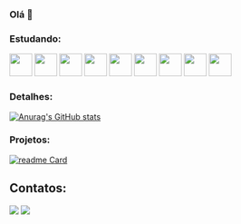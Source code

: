 ### Olá 👋

### Estudando:

<img src="https://cdn.jsdelivr.net/gh/devicons/devicon@latest/icons/html5/html5-original-wordmark.svg" width="40" height="40" /> <img src="https://cdn.jsdelivr.net/gh/devicons/devicon@latest/icons/css3/css3-original-wordmark.svg" width="40" height="40" /> <img src="https://cdn.jsdelivr.net/gh/devicons/devicon@latest/icons/javascript/javascript-original.svg" width="40" height="40" /> <img src="https://cdn.jsdelivr.net/gh/devicons/devicon@latest/icons/vuejs/vuejs-original-wordmark.svg" width="40" height="40" /> <img src="https://cdn.jsdelivr.net/gh/devicons/devicon@latest/icons/jquery/jquery-original-wordmark.svg" width="40" height="40" /> <img src="https://cdn.jsdelivr.net/gh/devicons/devicon@latest/icons/sass/sass-original.svg" width="40" height="40"  /> <img src="https://cdn.jsdelivr.net/gh/devicons/devicon@latest/icons/react/react-original-wordmark.svg" width="40" height="40" /> <img src="https://cdn.jsdelivr.net/gh/devicons/devicon@latest/icons/git/git-original-wordmark.svg" width="40" height="40" /> <img src="https://cdn.jsdelivr.net/gh/devicons/devicon@latest/icons/github/github-original-wordmark.svg" width="40" height="40" />

### Detalhes:

[![Anurag's GitHub stats](https://github-readme-stats.vercel.app/api?username=RbNkZTr0&show_icons=true&theme=blue_navy)](https://github.com/RbNkZTr0/github-readme-stats)

### Projetos:

[![readme Card](https://github-readme-stats.vercel.app/api/pin/?username=RbNkZTr0&repo=RbNkZTr0&theme=dark)](https://github.com/RbNkZTr0/github-readme-stats)

## Contatos:

<div>
<a href="https://instagram.com/ruben.kxtro?igsh=dWQ2dzd1MXEwZTli )" target="_blank"><img loading="lazy" src="https://img.shields.io/badge/-Instagram-%23E4405F?style=for-the-badge&logo=instagram&logoColor=white" target="_blank"></a>
<a href = "mailto:rubencv198@gmail.com"><img loading="lazy" src="https://img.shields.io/badge/Gmail-D14836?style=for-the-badge&logo=gmail&logoColor=white" target="_blank"></a>
</div>
